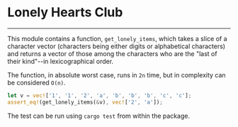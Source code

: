 # Lonely Hearts Club
--------

This module contains a function, `get_lonely_items`, which takes a slice of a character vector (characters being either digits or alphabetical characters) and returns a vector of those among the characters who are the "last of their kind"--in lexicographical order.

The function, in absolute worst case, runs in `2n` time, but in complexity can be considered `O(n)`.

```rust
let v = vec!['1', '1', '2', 'a', 'b', 'b', 'b', 'c', 'c'];
assert_eq!(get_lonely_items(&v), vec!['2', 'a']);
```

The test can be run using `cargo test` from within the package.
